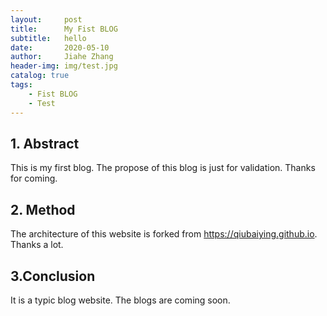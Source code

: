 ```yaml
---
layout:     post
title:      My Fist BLOG
subtitle:   hello
date:       2020-05-10
author:     Jiahe Zhang
header-img: img/test.jpg
catalog: true
tags:
    - Fist BLOG
    - Test
---
```


## 1. Abstract

This is my first blog. The propose of this blog is just for validation. Thanks for coming.

## 2. Method

The architecture of this website is forked from <https://qiubaiying.github.io>. Thanks a lot.

## 3.Conclusion

It is a typic blog website. The blogs are coming soon.

